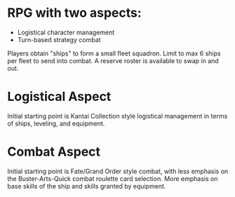 # RPG with two aspects:

- Logistical character management
- Turn-based strategy combat

Players obtain "ships" to form a small fleet squadron. Limit to max 6 ships per fleet to send into combat. A reserve roster is available to swap in and out.

# Logistical Aspect

Initial starting point is Kantai Collection style logistical management in terms of ships, leveling, and equipment.

# Combat Aspect

Initial starting point is Fate/Grand Order style combat, with less emphasis on the Buster-Arts-Quick combat roulette card selection.
More emphasis on base skills of the ship and skills granted by equipment.

